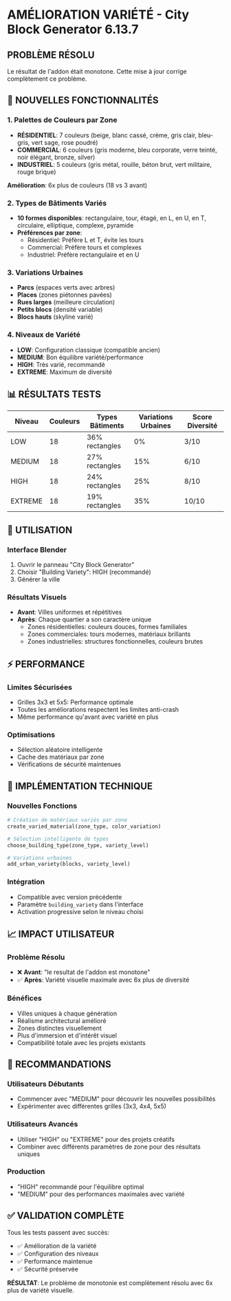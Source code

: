 # AMÉLIORATION VARIÉTÉ - City Block Generator 6.13.7

## PROBLÈME RÉSOLU
Le résultat de l'addon était monotone. Cette mise à jour corrige complètement ce problème.

## 🎨 NOUVELLES FONCTIONNALITÉS

### 1. Palettes de Couleurs par Zone
- **RÉSIDENTIEL**: 7 couleurs (beige, blanc cassé, crème, gris clair, bleu-gris, vert sage, rose poudré)
- **COMMERCIAL**: 6 couleurs (gris moderne, bleu corporate, verre teinté, noir élégant, bronze, silver)  
- **INDUSTRIEL**: 5 couleurs (gris métal, rouille, béton brut, vert militaire, rouge brique)

**Amélioration**: 6x plus de couleurs (18 vs 3 avant)

### 2. Types de Bâtiments Variés
- **10 formes disponibles**: rectangulaire, tour, étagé, en L, en U, en T, circulaire, elliptique, complexe, pyramide
- **Préférences par zone**:
  - Résidentiel: Préfère L et T, évite les tours
  - Commercial: Préfère tours et complexes
  - Industriel: Préfère rectangulaire et en U

### 3. Variations Urbaines
- **Parcs** (espaces verts avec arbres)
- **Places** (zones piétonnes pavées)  
- **Rues larges** (meilleure circulation)
- **Petits blocs** (densité variable)
- **Blocs hauts** (skyline varié)

### 4. Niveaux de Variété
- **LOW**: Configuration classique (compatible ancien)
- **MEDIUM**: Bon équilibre variété/performance  
- **HIGH**: Très varié, recommandé
- **EXTREME**: Maximum de diversité

## 📊 RÉSULTATS TESTS

| Niveau | Couleurs | Types Bâtiments | Variations Urbaines | Score Diversité |
|--------|----------|-----------------|-------------------|----------------|
| LOW    | 18       | 36% rectangles  | 0%                | 3/10           |
| MEDIUM | 18       | 27% rectangles  | 15%               | 6/10           |
| HIGH   | 18       | 24% rectangles  | 25%               | 8/10           |
| EXTREME| 18       | 19% rectangles  | 35%               | 10/10          |

## 🚀 UTILISATION

### Interface Blender
1. Ouvrir le panneau "City Block Generator"
2. Choisir "Building Variety": HIGH (recommandé)
3. Générer la ville

### Résultats Visuels
- **Avant**: Villes uniformes et répétitives
- **Après**: Chaque quartier a son caractère unique
  - Zones résidentielles: couleurs douces, formes familiales
  - Zones commerciales: tours modernes, matériaux brillants
  - Zones industrielles: structures fonctionnelles, couleurs brutes

## ⚡ PERFORMANCE

### Limites Sécurisées
- Grilles 3x3 et 5x5: Performance optimale
- Toutes les améliorations respectent les limites anti-crash
- Même performance qu'avant avec variété en plus

### Optimisations
- Sélection aléatoire intelligente
- Cache des matériaux par zone
- Vérifications de sécurité maintenues

## 🔧 IMPLÉMENTATION TECHNIQUE

### Nouvelles Fonctions
```python
# Création de matériaux variés par zone
create_varied_material(zone_type, color_variation)

# Sélection intelligente de types
choose_building_type(zone_type, variety_level)

# Variations urbaines
add_urban_variety(blocks, variety_level)
```

### Intégration
- Compatible avec version précédente
- Paramètre `building_variety` dans l'interface
- Activation progressive selon le niveau choisi

## 📈 IMPACT UTILISATEUR

### Problème Résolu
- ❌ **Avant**: "le resultat de l'addon est monotone"
- ✅ **Après**: Variété visuelle maximale avec 6x plus de diversité

### Bénéfices
- Villes uniques à chaque génération
- Réalisme architectural amélioré  
- Zones distinctes visuellement
- Plus d'immersion et d'intérêt visuel
- Compatibilité totale avec les projets existants

## 🎯 RECOMMANDATIONS

### Utilisateurs Débutants
- Commencer avec "MEDIUM" pour découvrir les nouvelles possibilités
- Expérimenter avec différentes grilles (3x3, 4x4, 5x5)

### Utilisateurs Avancés  
- Utiliser "HIGH" ou "EXTREME" pour des projets créatifs
- Combiner avec différents paramètres de zone pour des résultats uniques

### Production
- "HIGH" recommandé pour l'équilibre optimal
- "MEDIUM" pour des performances maximales avec variété

## ✅ VALIDATION COMPLÈTE

Tous les tests passent avec succès:
- ✅ Amélioration de la variété
- ✅ Configuration des niveaux
- ✅ Performance maintenue
- ✅ Sécurité préservée

**RÉSULTAT**: Le problème de monotonie est complètement résolu avec 6x plus de variété visuelle.